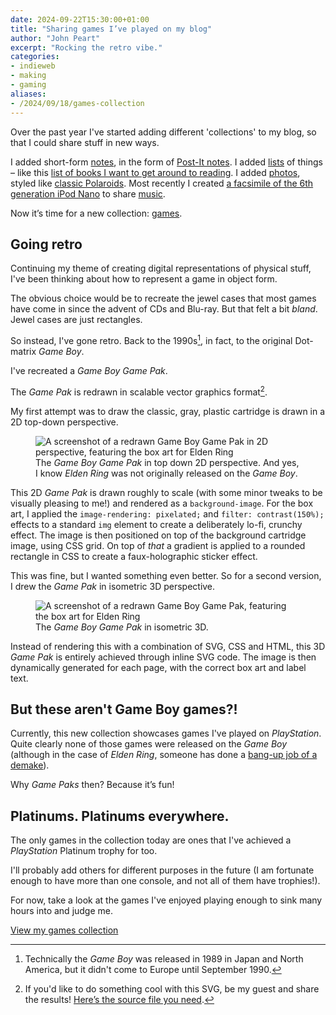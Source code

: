 ```yaml
---
date: 2024-09-22T15:30:00+01:00
title: "Sharing games I’ve played on my blog"
author: "John Peart"
excerpt: "Rocking the retro vibe."
categories:
- indieweb
- making
- gaming
aliases:
- /2024/09/18/games-collection
---
```


Over the past year I've started adding different 'collections' to my blog, so that I could share stuff in new ways.

I added short-form [notes](/notes/), in the form of [Post-It notes](/note/1701945480/). I added [lists](/lists/) of things – like this [list of books I want to get around to reading](https://www.johnpe.art/list/1713724980/). I added [photos](/photos/), styled like [classic Polaroids](/photo/1606145620/). Most recently I created [a facsimile of the 6th generation iPod Nano](/2024/03/10/sharing-music-on-my-blog/) to share [music](/music/).

Now it’s time for a new collection: [games](/games/).

## Going retro

Continuing my theme of creating digital representations of physical stuff, I've been thinking about how to represent a game in object form.

The obvious choice would be to recreate the jewel cases that most games have come in since the advent of CDs and Blu-ray. But that felt a bit *bland*. Jewel cases are just rectangles. 

So instead, I've gone retro. Back to the 1990s[^1], in fact, to the original Dot-matrix *Game Boy*. 

I've recreated a *Game Boy Game Pak*.

The *Game Pak* is redrawn in scalable vector graphics format[^svg]. 

My first attempt was to draw the classic, gray, plastic cartridge is drawn in a 2D top-down perspective. 

<figure>
<img src="/assets/images/posts/2024-09-22-game-boy-game-pak-elden-ring-version-1.png" alt="A screenshot of a redrawn Game Boy Game Pak in 2D perspective, featuring the box art for Elden Ring">
<figcaption>The <em>Game Boy Game Pak</em> in top down 2D perspective. And yes, I know <em>Elden Ring</em> was not originally released on the <em>Game Boy</em>.</figcaption>
</figure>

This 2D *Game Pak* is drawn roughly to scale (with some minor tweaks to be visually pleasing to me!) and rendered as a `background-image`. For the box art, I applied the `image-rendering: pixelated;` and `filter: contrast(150%);` effects to a standard `img` element to create a deliberately lo-fi, crunchy effect. The image is then positioned on top of the background cartridge image, using CSS grid. On top of *that* a gradient is applied to a rounded rectangle in CSS to create a faux-holographic sticker effect. 

This was fine, but I wanted something even better. So for a second version, I drew the *Game Pak* in isometric 3D perspective.

<figure>
<img src="/assets/images/posts/2024-09-22-game-boy-game-pak-elden-ring-version-2.png" alt="A screenshot of a redrawn Game Boy Game Pak, featuring the box art for Elden Ring">
<figcaption>The <em>Game Boy Game Pak</em> in isometric 3D.</figcaption>
</figure>

Instead of rendering this with a combination of SVG, CSS and HTML, this 3D *Game Pak* is entirely achieved through inline SVG code. The image is then dynamically generated for each page, with the correct box art and label text.

## But these aren't Game Boy games?!

Currently, this new collection showcases games I've played on *PlayStation*. Quite clearly none of those games were released on the *Game Boy* (although in the case of *Elden Ring*, someone has done a [bang-up job of a demake](https://shin.itch.io/elden-ring-gb)).

Why *Game Paks* then? Because it’s fun!

## Platinums. Platinums everywhere.

The only games in the collection today are ones that I've achieved a *PlayStation* Platinum trophy for too.

I'll probably add others for different purposes in the future (I am fortunate enough to have more than one console, and not all of them have trophies!).

For now, take a look at the games I've enjoyed playing enough to sink many hours into and judge me.

[View my games collection](/games/)

[^1]: Technically the *Game Boy* was released in 1989 in Japan and North America, but it didn't come to Europe until September 1990. 

[^svg]: If you'd like to do something cool with this SVG, be my guest and share the results! [Here’s the source file you need](https://raw.githubusercontent.com/johnpeart/johnpeart.github.io/main/src/assets/images/site/gamepak.svg). 
